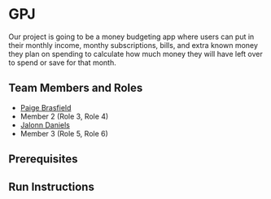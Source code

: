 # GPJ

Our project is going to be a money budgeting app where users can put in their monthly income, monthy subscriptions, bills, and extra known money they plan on spending to calculate how much money they will have left over to spend or save for that month. 

## Team Members and Roles

* [Paige Brasfield](https://github.com/paigebrasfield/CIS350-HW2--Brasfield-/blob/main/README.md)
* Member 2 (Role 3, Role 4)
* [Jalonn Daniels](https://github.com/jayretoo/CIS350-HW2-Daniels./blob/main/README.md#meme)
* Member 3 (Role 5, Role 6)

## Prerequisites

## Run Instructions
